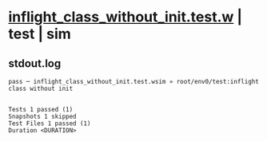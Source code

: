 # [inflight_class_without_init.test.w](../../../../../examples/tests/valid/inflight_class_without_init.test.w) | test | sim

## stdout.log
```log
pass ─ inflight_class_without_init.test.wsim » root/env0/test:inflight class without init
 
 
Tests 1 passed (1)
Snapshots 1 skipped
Test Files 1 passed (1)
Duration <DURATION>
```

